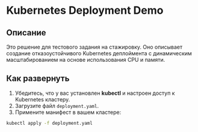 # Kubernetes Deployment Demo

## Описание

Это решение для тестового задания на стажировку. Оно описывает создание отказоустойчивого Kubernetes деплоймента с динамическим масштабированием на основе использования CPU и памяти.

## Как развернуть

1. Убедитесь, что у вас установлен **kubectl** и настроен доступ к Kubernetes кластеру.
2. Загрузите файл `deployment.yaml`.
3. Примените манифест в вашем кластере:

```bash
kubectl apply -f deployment.yaml
